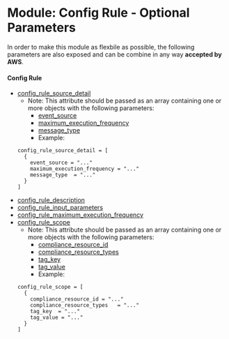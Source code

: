 # Module: Config Rule - Optional Parameters

In order to make this module as flexbile as possible, the following parameters are also exposed and can be combine in any way **accepted by AWS**.

#### Config Rule

- [config_rule_source_detail](https://www.terraform.io/docs/providers/aws/r/config_config_rule.html#source_detail)
  - Note: This attribute should be passed as an array containing one or more objects with the following parameters:
    - [event_source](https://www.terraform.io/docs/providers/aws/r/config_config_rule.html#event_source)
    - [maximum_execution_frequency](https://www.terraform.io/docs/providers/aws/r/config_config_rule.html#maximum_execution_frequency-1)
    - [message_type](https://www.terraform.io/docs/providers/aws/r/config_config_rule.html#message_type)
    - Example:
  ```
  config_rule_source_detail = [
    {
      event_source = "..."
      maximum_execution_frequency = "..."
      message_type  = "..."
    }
  ]
  ```
- [config_rule_description](https://www.terraform.io/docs/providers/aws/r/config_config_rule.html#description)
- [config_rule_input_parameters](https://www.terraform.io/docs/providers/aws/r/config_config_rule.html#input_parameters)
- [config_rule_maximum_execution_frequency](https://www.terraform.io/docs/providers/aws/r/config_config_rule.html#maximum_execution_frequency)
- [config_rule_scope](https://www.terraform.io/docs/providers/aws/r/config_config_rule.html#scope)
  - Note: This attribute should be passed as an array containing one or more objects with the following parameters:
    - [compliance_resource_id](https://www.terraform.io/docs/providers/aws/r/config_config_rule.html#compliance_resource_id)
    - [compliance_resource_types](https://www.terraform.io/docs/providers/aws/r/config_config_rule.html#compliance_resource_types)
    - [tag_key](https://www.terraform.io/docs/providers/aws/r/config_config_rule.html#tag_key)
    - [tag_value](https://www.terraform.io/docs/providers/aws/r/config_config_rule.html#tag_value)
    - Example:
  ```
  config_rule_scope = [
    {
      compliance_resource_id = "..."
      compliance_resource_types   = "..."
      tag_key  = "..."
      tag_value = "..."
    }
  ]
  ```
